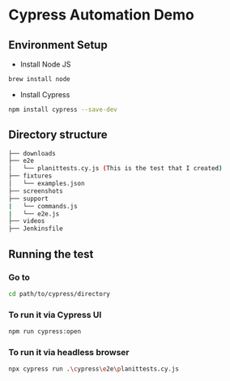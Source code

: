 # Cypress Automation Demo

## Environment Setup
- Install Node JS

```sh
brew install node
```

- Install Cypress
```sh
npm install cypress --save-dev
```

## Directory structure

```sh
├── downloads
├── e2e
│   └── planittests.cy.js (This is the test that I created)
├── fixtures
│   └── examples.json
├── screenshots
├── support
|   └── commands.js
|   └── e2e.js
├── videos
├── Jenkinsfile
```

## Running the test

### Go to 

```sh
cd path/to/cypress/directory
```

### To run it via Cypress UI
```sh 
npm run cypress:open
``` 
 
### To run it via headless browser
```sh
npx cypress run .\cypress\e2e\planittests.cy.js
```

